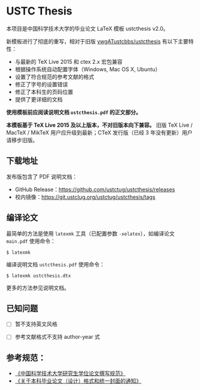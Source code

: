 # USTC Thesis

本项目是中国科学技术大学的毕业论文 LaTeX 模板 ustcthesis v2.0。

新模板进行了彻底的重写，相对于旧版
[ywgATustcbbs/ustcthesis](https://github.com/ywgATustcbbs/ustcthesis)
有以下主要特性：

* 与最新的 TeX Live 2015 和 ctex 2.x 宏包兼容
* 根据操作系统自动配置字体（Windows, Mac OS X, Ubuntu）
* 设置了符合规范的参考文献的格式
* 修正了字号的设置错误
* 修正了本科生的页码位置
* 提供了更详细的文档

**使用模板前应阅读说明文档 `ustcthesis.pdf` 的正文部分。**

**本模板基于 TeX Live 2015 及以上版本，不对旧版本向下兼容。**
旧版 TeX Live / MacTeX / MikTeX 用户应升级到最新；CTeX 发行版（已经 3 年没有更新）用户请移步旧版。

## 下载地址

发布版包含了 PDF 说明文档：

* GitHub Release：https://github.com/ustctug/ustcthesis/releases
* 校内镜像：https://git.ustclug.org/ustctug/ustcthesis/tags



## 编译论文

最简单的方法是使用 `latexmk` 工具（已配置参数 `-xelatex`），如编译论文 `main.pdf` 使用命令：
```
$ latexmk
```
编译说明文档 `ustcthesis.pdf` 使用命令：
```
$ latexmk ustcthesis.dtx
```
更多的方法参见说明文档。



## 已知问题

- [ ] 暂不支持英文风格
- [ ] 参考文献格式不支持 author-year 式


## 参考规范：
* [《中国科学技术大学研究生学位论文撰写规范》](http://gradschool.ustc.edu.cn/ylb/material/xw/wdxz/1.doc)
* [《关于本科毕业论文（设计）格式和统一封面的通知》](http://www.teach.ustc.edu.cn/document/doc-administration/4032.html)
